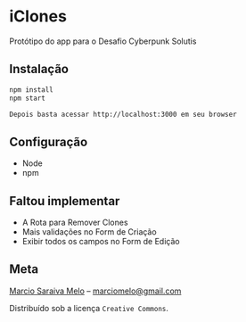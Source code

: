 # iClones

Protótipo do app para o Desafio Cyberpunk Solutis

## Instalação

```sh
npm install
npm start

Depois basta acessar http://localhost:3000 em seu browser
```

## Configuração

- Node
- npm

## Faltou implementar

- A Rota para Remover Clones
- Mais validações no Form de Criação
- Exibir todos os campos no Form de Edição

## Meta
[Marcio Saraiva Melo](https://www.linkedin.com/in/marciosmelo) – marciomelo@gmail.com

Distribuído sob a licença `Creative Commons`. 
